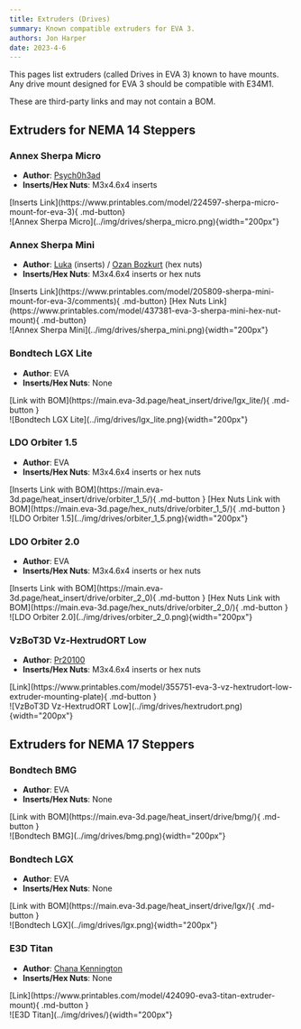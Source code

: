 ```yaml
---
title: Extruders (Drives)
summary: Known compatible extruders for EVA 3.
authors: Jon Harper
date: 2023-4-6
---
```


This pages list extruders (called Drives in EVA 3) known to have mounts. Any drive mount designed for EVA 3 should be compatible with E34M1.

These are third-party links and may not contain a BOM.

<!-- 
Template:

<div markdown class="jh-grid-container jh-grid-2">
<div markdown class="jh-grid-para">

- **Author**: [Name]()
- **Inserts/Hex Nuts**: Insert type and/or hex nuts

<div markdown class="jh-grid-container jh-grid-1 jh-link-grid">
[Inserts Link](){.md-button}
[Hex Nuts Link](){.md-button}
</div>
</div>
<div markdown class="jh-grid-img">
![extruder name](){width="200px"}
</div>
</div>
 -->

## Extruders for NEMA 14 Steppers

### Annex Sherpa Micro

<div markdown class="jh-grid-container jh-grid-2">
<div markdown class="jh-grid-para">

- **Author**: [Psych0h3ad](https://www.printables.com/@Psych0h3ad_168275)
- **Inserts/Hex Nuts**: M3x4.6x4 inserts

<div markdown class="jh-grid-container jh-grid-1 jh-link-grid">
[Inserts Link](https://www.printables.com/model/224597-sherpa-micro-mount-for-eva-3){ .md-button}
</div>
</div>
<div markdown class="jh-grid-img">
![Annex Sherpa Micro](../img/drives/sherpa_micro.png){width="200px"}
</div>
</div>

### Annex Sherpa Mini

<div markdown class="jh-grid-container jh-grid-2">
<div markdown class="jh-grid-para">

- **Author**: [Luka](https://www.printables.com/@Luka) (inserts) / [Ozan Bozkurt](https://www.printables.com/@OzanBozkurt_340117) (hex nuts)
- **Inserts/Hex Nuts**: M3x4.6x4 inserts or hex nuts

<div markdown class="jh-grid-container jh-grid-1 jh-link-grid">
[Inserts Link](https://www.printables.com/model/205809-sherpa-mini-mount-for-eva-3/comments){ .md-button}
[Hex Nuts Link](https://www.printables.com/model/437381-eva-3-sherpa-mini-hex-nut-mount){ .md-button}
</div>
</div>
<div markdown class="jh-grid-img">
![Annex Sherpa Mini](../img/drives/sherpa_mini.png){width="200px"}
</div>
</div>

### Bondtech LGX Lite

<div markdown class="jh-grid-container jh-grid-2">
<div markdown class="jh-grid-para">

- **Author**: EVA
- **Inserts/Hex Nuts**: None

<div markdown class="jh-grid-container jh-grid-1 jh-link-grid">
[Link with BOM](https://main.eva-3d.page/heat_insert/drive/lgx_lite/){ .md-button }
</div>
</div>
<div markdown class="jh-grid-img">
![Bondtech LGX Lite](../img/drives/lgx_lite.png){width="200px"}
</div>
</div>

### LDO Orbiter 1.5

<div markdown class="jh-grid-container jh-grid-2">
<div markdown class="jh-grid-para">

- **Author**: EVA
- **Inserts/Hex Nuts**: M3x4.6x4 inserts or hex nuts

<div markdown class="jh-grid-container jh-grid-1 jh-link-grid">
[Inserts Link with BOM](https://main.eva-3d.page/heat_insert/drive/orbiter_1_5/){ .md-button }
[Hex Nuts Link with BOM](https://main.eva-3d.page/hex_nuts/drive/orbiter_1_5/){ .md-button }
</div>
</div>
<div markdown class="jh-grid-img">
![LDO Orbiter 1.5](../img/drives/orbiter_1_5.png){width="200px"}
</div>
</div>

### LDO Orbiter 2.0

<div markdown class="jh-grid-container jh-grid-2">
<div markdown class="jh-grid-para">

- **Author**: EVA
- **Inserts/Hex Nuts**: M3x4.6x4 inserts or hex nuts

<div markdown class="jh-grid-container jh-grid-1 jh-link-grid">
[Inserts Link with BOM](https://main.eva-3d.page/heat_insert/drive/orbiter_2_0){ .md-button }
[Hex Nuts Link with BOM](https://main.eva-3d.page/hex_nuts/drive/orbiter_2_0/){ .md-button }
</div>
</div>
<div markdown class="jh-grid-img">
![LDO Orbiter 2.0](../img/drives/orbiter_2_0.png){width="200px"}
</div>
</div>

### VzBoT3D Vz-HextrudORT Low

<div markdown class="jh-grid-container jh-grid-2">
<div markdown class="jh-grid-para">

- **Author**: [Pr20100](https://www.printables.com/@Pr20100)
- **Inserts/Hex Nuts**: M3x4.6x4 inserts or hex nuts

<div markdown class="jh-grid-container jh-grid-1 jh-link-grid">
[Link](https://www.printables.com/model/355751-eva-3-vz-hextrudort-low-extruder-mounting-plate){ .md-button }
</div>
</div>
<div markdown class="jh-grid-img">
![VzBoT3D Vz-HextrudORT Low](../img/drives/hextrudort.png){width="200px"}
</div>
</div>

## Extruders for NEMA 17 Steppers

### Bondtech BMG

<div markdown class="jh-grid-container jh-grid-2">
<div markdown class="jh-grid-para">

- **Author**: EVA
- **Inserts/Hex Nuts**: None

<div markdown class="jh-grid-container jh-grid-1 jh-link-grid">
[Link with BOM](https://main.eva-3d.page/heat_insert/drive/bmg/){ .md-button }
</div>
</div>
<div markdown class="jh-grid-img">
![Bondtech BMG](../img/drives/bmg.png){width="200px"}
</div>
</div>

### Bondtech LGX

<div markdown class="jh-grid-container jh-grid-2">
<div markdown class="jh-grid-para">

- **Author**: EVA
- **Inserts/Hex Nuts**: None

<div markdown class="jh-grid-container jh-grid-1 jh-link-grid">
[Link with BOM](https://main.eva-3d.page/heat_insert/drive/lgx/){ .md-button }
</div>
</div>
<div markdown class="jh-grid-img">
![Bondtech LGX](../img/drives/lgx.png){width="200px"}
</div>
</div>

### E3D Titan

<div markdown class="jh-grid-container jh-grid-2">
<div markdown class="jh-grid-para">

- **Author**: [Chana Kennington](https://www.printables.com/@ChanaKenningt_484474)
- **Inserts/Hex Nuts**: None

<div markdown class="jh-grid-container jh-grid-1 jh-link-grid">
[Link](https://www.printables.com/model/424090-eva3-titan-extruder-mount){ .md-button }
</div>
</div>
<div markdown class="jh-grid-img">
![E3D Titan](../img/drives/){width="200px"}
</div>
</div>


